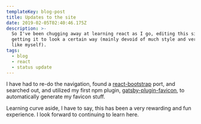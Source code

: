 ```yaml
---
templateKey: blog-post
title: Updates to the site
date: 2019-02-05T02:40:46.175Z
description: >-
  So I've been chugging away at learning react as I go, editing this site
  getting it to look a certain way (mainly devoid of much style and very bland,
  like myself).
tags:
  - blog
  - react
  - status update
---
```

I have had to re-do the navigation, found a [react-bootstrap](https://github.com/react-bootstrap/react-bootstrap) port, and searched out, and utilized my first npm plugin, [gatsby-plugin-favicon](https://github.com/Creatiwity/gatsby-plugin-favicon), to automatically generate my favicon stuff. 

Learning curve aside, I have to say, this has been a very rewarding and fun experience. I look forward to continuing to learn here.
